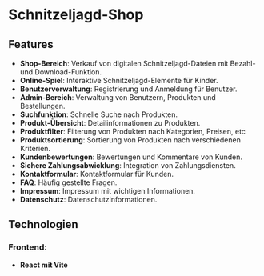 # Schnitzeljagd-Shop

## Features
- **Shop-Bereich**: Verkauf von digitalen Schnitzeljagd-Dateien mit Bezahl- und Download-Funktion.
- **Online-Spiel**: Interaktive Schnitzeljagd-Elemente für Kinder.
- **Benutzerverwaltung**: Registrierung und Anmeldung für Benutzer.
- **Admin-Bereich**: Verwaltung von Benutzern, Produkten und Bestellungen.
- **Suchfunktion**: Schnelle Suche nach Produkten.
- **Produkt-Übersicht**: Detailinformationen zu Produkten.
- **Produktfilter**: Filterung von Produkten nach Kategorien, Preisen, etc
- **Produktsortierung**: Sortierung von Produkten nach verschiedenen Kriterien.
- **Kundenbewertungen**: Bewertungen und Kommentare von Kunden.
- **Sichere Zahlungsabwicklung**: Integration von Zahlungsdiensten.
- **Kontaktformular**: Kontaktformular für Kunden.
- **FAQ**: Häufig gestellte Fragen.
- **Impressum**: Impressum mit wichtigen Informationen.
- **Datenschutz**: Datenschutzinformationen.

## Technologien

### Frontend:
- **React mit Vite**


